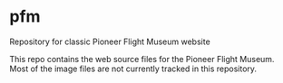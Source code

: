 # pfm
Repository for classic Pioneer Flight Museum website

This repo contains the web source files for the Pioneer Flight Museum.
Most of the image files are not currently tracked in this repository.